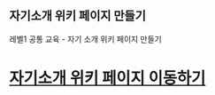 ## 자기소개 위키 페이지 만들기

레벨1 공통 교육 - 자기 소개 위키 페이지 만들기

# [자기소개 위키 페이지 이동하기](https://m-a-king.github.io/web-wiki-introduction/)
